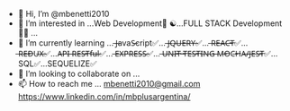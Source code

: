 - 👋 Hi, I’m @mbenetti2010
- 👀 I’m interested in ...Web Development💟 ☯️...FULL STACK Development 👨‍💻 ...
- 🌱 I’m currently learning ... ̶J̶avaS̶cript✅... ̶J̶Q̶U̶E̶R̶Y̶✅... ̶R̶E̶A̶C̶T̶✅... ̶R̶E̶D̶U̶X̶✅...A̶P̶I̶ ̶R̶E̶S̶T̶f̶u̶l̶✅... ̶E̶X̶P̶R̶E̶S̶S̶✅... ̶U̶N̶I̶T̶ ̶T̶E̶S̶T̶I̶N̶G̶ ̶M̶O̶C̶H̶A̶/̶J̶E̶S̶T̶✅... SQL✅...SEQUELIZE✅
- 💞️ I’m looking to collaborate on ...
- 📫 How to reach me ...
mbenetti2010@gmail.com 
https://www.linkedin.com/in/mbplusargentina/

<!---
mbenetti2010/mbenetti2010 is a ✨ special ✨ repository because its `README.md` (this file) appears on your GitHub profile.
You can click the Preview link to take a look at your changes.
--->

